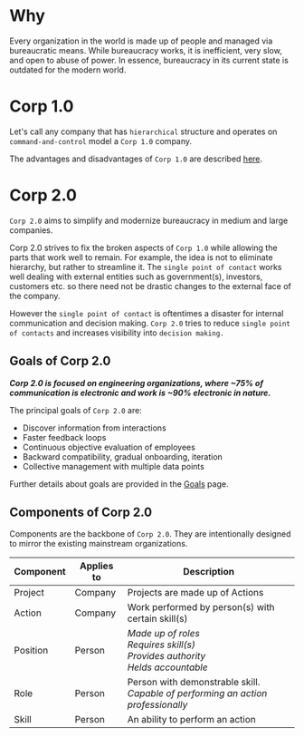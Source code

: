 # Why

 Every organization in the world is made up of people and managed via bureaucratic means. While bureaucracy works, it is inefficient, very slow, and open to abuse of power. In essence, bureaucracy in its current state is outdated for the modern world.

# Corp 1.0

Let's call any company that has `hierarchical` structure and operates on `command-and-control` model a `Corp 1.0` company.

The advantages and disadvantages of `Corp 1.0` are described [here](CORP_1.0.md).

# Corp 2.0

`Corp 2.0` aims to simplify and modernize bureaucracy in medium and large companies.

Corp 2.0 strives to fix the broken aspects of `Corp 1.0` while allowing the parts that work well to remain. For example, the idea is not to eliminate hierarchy, but rather to streamline it. The `single point of contact` works well dealing with external entities such as government(s), investors, customers etc. so there need not be drastic changes to the external face of the company.

However the `single point of contact` is oftentimes a disaster for internal communication and decision making. `Corp 2.0` tries to reduce `single point of contacts` and increases visibility into `decision making.`  

## Goals of Corp 2.0

***Corp 2.0 is focused on engineering organizations, where ~75% of communication is electronic and work is ~90% electronic in nature.***

The principal goals of `Corp 2.0` are:

* Discover information from interactions
* Faster feedback loops
* Continuous objective evaluation of employees
* Backward compatibility, gradual onboarding, iteration
* Collective management with multiple data points

Further details about goals are provided in the [Goals](GOALS.md) page.


## Components of Corp 2.0

Components are the backbone of `Corp 2.0`. They are intentionally designed to mirror the existing mainstream organizations.

Component | Applies to | Description |
 --- |---| ---|
 Project | Company |Projects are made up of Actions
 Action | Company | Work performed by person(s) with certain skill(s)
 Position | Person | *Made up of roles* <br/> *Requires skill(s)* <br/> *Provides authority* <br/> *Helds accountable*
Role| Person | Person with demonstrable skill. <br/> *Capable of performing an action professionally*
Skill| Person |An ability to perform an action
